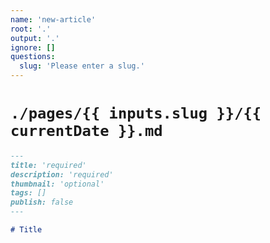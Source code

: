 ```yaml
---
name: 'new-article'
root: '.'
output: '.'
ignore: []
questions:
  slug: 'Please enter a slug.'
---
```


# `./pages/{{ inputs.slug }}/{{ currentDate }}.md`

```markdown
---
title: 'required'
description: 'required'
thumbnail: 'optional'
tags: []
publish: false
---

# Title

```
